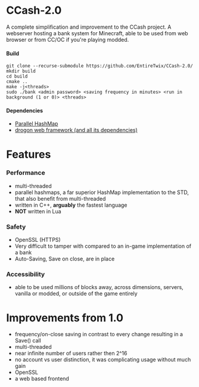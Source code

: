 # CCash-2.0

A complete simplification and improvement to the CCash project. A webserver hosting a bank system for Minecraft, able to be used from web browser or from CC/OC if you're playing modded.

#### Build

```
git clone --recurse-submodule https://github.com/EntireTwix/CCash-2.0/
mkdir build
cd build
cmake ..
make -j<threads>
sudo ./bank <admin password> <saving frequency in minutes> <run in background (1 or 0)> <threads>
```

#### Dependencies

- [Parallel HashMap](https://github.com/greg7mdp/parallel-hashmap/tree/master)
- [drogon web framework (and all its dependencies)](https://github.com/an-tao/drogon/tree/master)

# Features

### Performance

- multi-threaded
- parallel hashmaps, a far superior HashMap implementation to the STD, that also benefit from multi-threaded
- written in C++, **arguably** the fastest language
- **NOT** written in Lua

### Safety

- OpenSSL (HTTPS)
- Very difficult to tamper with compared to an in-game implementation of a bank
- Auto-Saving, Save on close, are in place

### Accessibility

- able to be used millions of blocks away, across dimensions, servers, vanilla or modded, or outside of the game entirely

# Improvements from 1.0

- frequency/on-close saving in contrast to every change resulting in a Save() call
- multi-threaded
- near infinite number of users rather then 2^16
- no account vs user distinction, it was complicating usage without much gain
- OpenSSL
- a web based frontend
